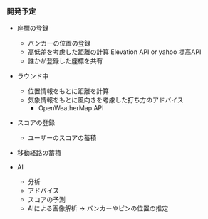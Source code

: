 ### 開発予定
- 座標の登録
  - バンカーの位置の登録
  - 高低差を考慮した距離の計算 Elevation API or yahoo 標高API
  - 誰かが登録した座標を共有
- ラウンド中
  - 位置情報をもとに距離を計算
  - 気象情報をもとに風向きを考慮した打ち方のアドバイス 
    - OpenWeatherMap API

- スコアの登録
  - ユーザーのスコアの蓄積

- 移動経路の蓄積
- AI
  - 分析
  - アドバイス
  - スコアの予測
  - AIによる画像解析 -> バンカーやピンの位置の推定


